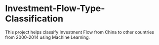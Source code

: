 # Investment-Flow-Type-Classification
This project helps classify Investment Flow from China to other countries from 2000-2014 using Machine Learning.
